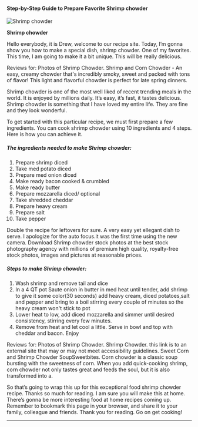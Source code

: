             

#### Step-by-Step Guide to Prepare Favorite Shrimp chowder

![Shrimp chowder](https://img-global.cpcdn.com/recipes/05376695ad926e17/751x532cq70/shrimp-chowder-recipe-main-photo.jpg)

**Shrimp chowder**

Hello everybody, it is Drew, welcome to our recipe site. Today, I’m gonna show you how to make a special dish, shrimp chowder. One of my favorites. This time, I am going to make it a bit unique. This will be really delicious.

Reviews for: Photos of Shrimp Chowder. Shrimp and Corn Chowder - An easy, creamy chowder that's incredibly smoky, sweet and packed with tons of flavor! This light and flavorful chowder is perfect for late spring dinners.

Shrimp chowder is one of the most well liked of recent trending meals in the world. It is enjoyed by millions daily. It’s easy, it’s fast, it tastes delicious. Shrimp chowder is something that I have loved my entire life. They are fine and they look wonderful.

To get started with this particular recipe, we must first prepare a few ingredients. You can cook shrimp chowder using 10 ingredients and 4 steps. Here is how you can achieve it.

##### The ingredients needed to make Shrimp chowder:

1.  Prepare shrimp diced
2.  Take med potato diced
3.  Prepare med onion diced
4.  Make ready bacon cooked & crumbled
5.  Make ready butter
6.  Prepare mozzarella diced/ optional
7.  Take shredded cheddar
8.  Prepare heavy cream
9.  Prepare salt
10.  Take pepper

Double the recipe for leftovers for sure. A very easy yet ellegant dish to serve. I apologize for the auto focus.it was the first time using the new camera. Download Shrimp chowder stock photos at the best stock photography agency with millions of premium high quality, royalty-free stock photos, images and pictures at reasonable prices.

##### Steps to make Shrimp chowder:

1.  Wash shrimp and remove tail and dice
2.  In a 4 QT pot Saute onion in butter in med heat until tender, add shrimp to give it some color(30 seconds) add heavy cream, diced potatoes,salt and pepper and bring to a boil stirring every couple of minutes so the heavy cream won't stick to pot
3.  Lower heat to low, add diced mozzarella and simmer until desired consistency, stirring every few minutes.
4.  Remove from heat and let cool a little. Serve in bowl and top with cheddar and bacon. Enjoy

Reviews for: Photos of Shrimp Chowder. Shrimp Chowder. this link is to an external site that may or may not meet accessibility guidelines. Sweet Corn and Shrimp Chowder SoupSweetbites. Corn chowder is a classic soup bursting with the sweetness of corn. When you add quick-cooking shrimp, corn chowder not only tastes great and feeds the soul, but it is also transformed into a.

So that’s going to wrap this up for this exceptional food shrimp chowder recipe. Thanks so much for reading. I am sure you will make this at home. There’s gonna be more interesting food at home recipes coming up. Remember to bookmark this page in your browser, and share it to your family, colleague and friends. Thank you for reading. Go on get cooking!

* * *